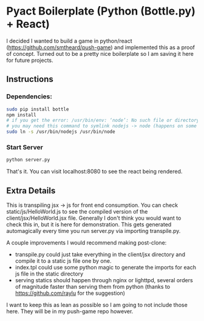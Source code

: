 
# Pyact Boilerplate (Python (Bottle.py) + React)
I decided I wanted to build a game in python/react (https://github.com/smtheard/push-game) and implemented this as a proof of concept. Turned out to be a pretty nice boilerplate so I am saving it here for future projects.


## Instructions

### Dependencies:
```sh
sudo pip install bottle
npm install
# if you get the error: /usr/bin/env: ‘node’: No such file or directory
# you may need this command to symlink nodejs -> node (happens on some linux distros)
sudo ln -s /usr/bin/nodejs /usr/bin/node
```

### Start Server
```sh
python server.py
```
That's it. You can visit localhost:8080 to see the react being rendered.


## Extra Details

This is transpiling jsx -> js for front end consumption. You can check static/js/HelloWorld.js to see the compiled version of the client/jsx/HelloWorld.jsx file. Generally I don't think you would want to check this in, but it is here for demonstration. This gets generated automagically every time you run server.py via importing transpile.py. 

A couple improvements I would recommend making post-clone:
- transpile.py could just take everything in the client/jsx directory and compile it to a static js file one by one.
- index.tpl could use some python magic to generate the imports for each js file in the static directory
- serving statics should happen through nginx or lighttpd, several orders of magnitude faster than serving them from python (thanks to https://github.com/raylu for the suggestion)

I want to keep this as lean as possible so I am going to not include those here. They will be in my push-game repo however.
